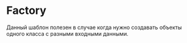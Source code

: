 # Factory

Данный шаблон полезен в случае когда нужно создавать объекты одного класса с разными входными данными.
